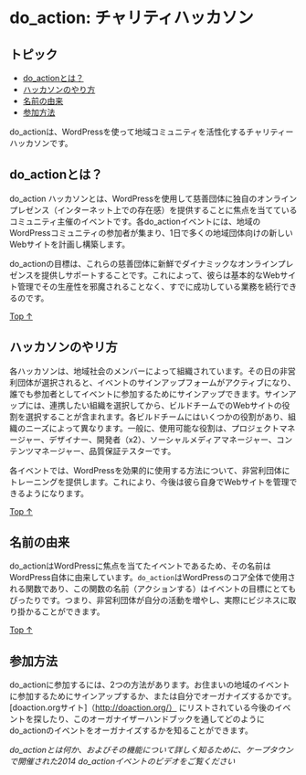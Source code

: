 <!--
# do_action: Charity Hackathon
-->
# do_action: チャリティハッカソン

<!--
## Topics
-->
## トピック

<!--
*   [what-is-do_action？](#what-is-do_action)
*   [How do the hackathons work?](#how-do-the-hackathons-work)
*   [Where does the name come from?](#where-does-the-name-come-from)
*   [How can you get involved?](#how-can-you-get-involved)
-->

*   [do_actionとは？](#do_actionとは？)
*   [ハッカソンのやり方](#ハッカソンのやり方)
*   [名前の由来](#名前の由来)
*   [参加方法](#参加方法)

<!--
**do_action is a charity hackathon that uses WordPress to uplift local communities.**
-->
do_actionは、WordPressを使って地域コミュニティを活性化するチャリティーハッカソンです。

<!--
## What is do_action? [#What is do_action?](#what-is-do_action)
-->
## do_actionとは？

<!--
do\_action hackathons are community-organised events that are focussed on using WordPress to give deserving charitable organisations their own online presence. Each do\_action event includes participants from the local WordPress community coming together to plan and build brand new websites for a number of local organisations in one day.
-->
do\_action ハッカソンとは、WordPressを使用して慈善団体に独自のオンラインプレゼンス（インターネット上での存在感）を提供することに焦点を当てているコミュニティ主催のイベントです。各do\_actionイベントには、地域のWordPressコミュニティの参加者が集まり、1日で多くの地域団体向けの新しいWebサイトを計画し構築します。

<!--
The goal of do_action is to support these charitable organisations by giving them a fresh and dynamic online presence. This enables them to get on with the work that they already do so well without basic website management getting in the way of their productivity.
-->
do_actionの目標は、これらの慈善団体に新鮮でダイナミックなオンラインプレゼンスを提供しサポートすることです。これによって、彼らは基本的なWebサイト管理でその生産性を邪魔されることなく、すでに成功している業務を続行できるのです。

[Top ↑](#top)

<!--
## How do the hackathons work? [#How do the hackathons work?](#how-do-the-hackathons-work)
-->
## ハッカソンのやリ方

<!--
Each hackathon is organised by members of the local community. Once the non-profit organisations for the day have been chosen, then the sign up form for the event is activated and anyone can sign up to be involved in the event as a participant. Signing up involves selecting the organisation that you would like to work with and then selecting your role on the build team for their website. Each build team has a number of roles available for it, which can vary depending on the needs of the organisation. In general, the available roles are: Project Manager, Designer, Developer (x2), Social Media Manager, Content Manager and Quality Assurance Tester.
-->
各ハッカソンは、地域社会のメンバーによって組織されています。その日の非営利団体が選択されると、イベントのサインアップフォームがアクティブになり、誰でも参加者としてイベントに参加するためにサインアップできます。サインアップには、連携したい組織を選択してから、ビルドチームでのWebサイトの役割を選択することが含まれます。各ビルドチームにはいくつかの役割があり、組織のニーズによって異なります。一般に、使用可能な役割は、プロジェクトマネージャー、デザイナー、開発者（x2）、ソーシャルメディアマネージャー、コンテンツマネージャー、品質保証テスターです。

<!--
Each event will also offer training to the non-profit organisations on how to use WordPress effectively. This empowers them to be able to manage their own websites going forward.
-->
各イベントでは、WordPressを効果的に使用する方法について、非営利団体にトレーニングを提供します。これにより、今後は彼ら自身でWebサイトを管理できるようになります。

[Top ↑](#top)

<!--
## Where does the name come from? [#Where does the name come from?](#where-does-the-name-come-from)
-->
## 名前の由来

<!--
With do_action being a WordPress-focussed event, it made sense for the name to come from WordPress itself. `do_action` is a function that is used throughout WordPress core and the name of the function really fits with the goal of the events – to allow the non-profits to ramp up their own activity and really get down to business.
-->
do_actionはWordPressに焦点を当てたイベントであるため、その名前はWordPress自体に由来しています。`do_action`はWordPressのコア全体で使用される関数であり、この関数の名前（アクションする）はイベントの目標にとてもぴったりです。つまり、非営利団体が自分の活動を増やし、実際にビジネスに取り掛かることができます。

[Top ↑](#top)

<!--
## How can you get involved? [#How can you get involved?](#how-can-you-get-involved)
-->
## 参加方法

<!--
There are two ways to get involved in do_action – you can sign up to participate in an event in your area, or organise one yourself. You will find the upcoming events listed on [the doaction.org site](http://doaction.org/), or you can have a look through this Organiser’s Handbook to find out more about how to organise your own do_action event.
-->
do_actionに参加するには、2つの方法があります。お住まいの地域のイベントに参加するためにサインアップするか、または自分でオーガナイズするかです。[doaction.orgサイト]（http://doaction.org/） にリストされている今後のイベントを探したり、このオーガナイザーハンドブックを通してどのようにdo_actionのイベントをオーガナイズするかを知ることができます。

<!--
_To find out a bit more about what do\_action is and how it works, here’s a video from the 2014 do\_action event in Cape Town:_
-->
_do\_actionとは何か、およびその機能について詳しく知るために、ケープタウンで開催された2014 do\_actionイベントのビデオをご覧ください_
